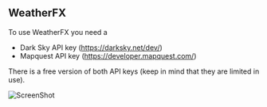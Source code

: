 ## WeatherFX

To use WeatherFX you need a
- Dark Sky API key (https://darksky.net/dev/)
- Mapquest API key (https://developer.mapquest.com/)

There is a free version of both API keys (keep in mind that they are limited in use).

![ScreenShot](https://dl.dropboxusercontent.com/u/84552/WeatherFX.png)

